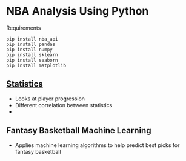 # NBA Analysis Using Python

Requirements 
```
pip install nba_api
pip install pandas
pip install numpy
pip install sklearn
pip install seaborn
pip install matplotlib
```

## [Statistics](https://github.com/nemanjarajic/NBA_Python/tree/main/Statistics)
- Looks at player progression
- Different correlation between statistics
- 

## Fantasy Basketball Machine Learning
- Applies machine learning algorithms to help predict best picks for fantasy basketball
